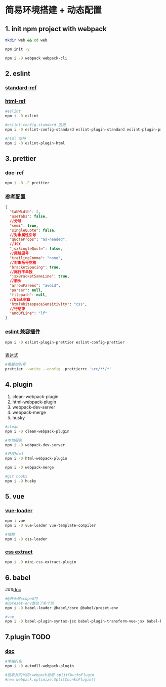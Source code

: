# 简易环境搭建 + 动态配置

## 1. init npm project with webpack

```sh
mkdir web && cd web

npm init -y

npm i -D webpack webpack-cli
```

## 2. eslint

### [standard-ref](https://github.com/standard/eslint-config-standard)

### [html-ref](https://github.com/BenoitZugmeyer/eslint-plugin-html/)

```sh
#eslint
npm i -D eslint

#eslint-config-standard 选用
npm i -D eslint-config-standard eslint-plugin-standard eslint-plugin-promise eslint-plugin-import eslint-plugin-node

#html 支持
npm i -D eslint-plugin-html
```

## 3. prettier

### [doc-ref](https://prettier.io/docs/en/cli.html)

```sh
npm i -D -E prettier
```

### [参考配置](//https://prettier.io/docs/en/options.html)

```json
{
  "tabWidth": 2,
  "useTabs": false,
  //分号
  "semi": true,
  "singleQuote": false,
  //对象属性引号
  "quoteProps": "as-needed",
  //JSX
  "jsxSingleQuote": false,
  //尾随逗号
  "trailingComma": "none",
  //对象括号空格
  "bracketSpacing": true,
  //尾行不单独
  "jsxBracketSameLine": true,
  //箭头
  "arrowParens": "avoid",
  "parser": null,
  "filepath": null,
  //html空白
  "htmlWhitespaceSensitivity": "css",
  //行结束
  "endOfLine": "lf"
}
```

### [eslint 兼容插件](https://github.com/prettier/eslint-plugin-prettier)

```sh
npm i -D eslint-plugin-prettier eslint-config-prettier
```

###
[表达式](https://github.com/prettier/prettier/issues/2078)

```sh
#需要加引号
prettier --write --config .prettierrc 'src/**/*'
```

## 4. plugin

1. clean-webpack-plugin
2. html-webpack-plugin
3. webpack-dev-server
4. webpack-merge
5. husky

```sh
#clean
npm i -D clean-webpack-plugin

#本地服务
npm i -D webpack-dev-server

#开发html
npm i -D html-webpack-plugin

npm i -D webpack-merge

#git hooks
npm i -D husky
```

## 5. vue

### [vue-loader](https://vue-loader.vuejs.org/zh/guide/#%E6%89%8B%E5%8A%A8%E8%AE%BE%E7%BD%AE)

```sh
npm i vue
npm i -D vue-loader vue-template-compiler

#依赖
npm i -D css-loader

```

### [css extract](https://vue-loader.vuejs.org/zh/guide/extract-css.html#webpack-4)

```sh
npm i -D mini-css-extract-plugin
```

## 6. babel

###[doc](https://github.com/babel/babel-loader)

```sh
#@开头是scoped包
#@preset-env整合了多个包
npm i -D babel-loader @babel/core @babel/preset-env

#vue
npm i -D babel-plugin-syntax-jsx babel-plugin-transform-vue-jsx babel-helper-vue-jsx-merge-props
```

## 7.plugin TODO

### [doc](https://www.npmjs.com/package/autodll-webpack-plugin)

```sh
#单独打包
npm i -D autodll-webpack-plugin

#提取共同代码:webpack自带 splitChucksPlugin
#new webpack.optimize.SplitChunksPlugin()

```

